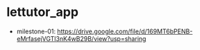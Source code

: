 # lettutor_app

* milestone-01:     https://drive.google.com/file/d/169MT6bPENB-eMrfasejVGTl3nK4wB29B/view?usp=sharing
